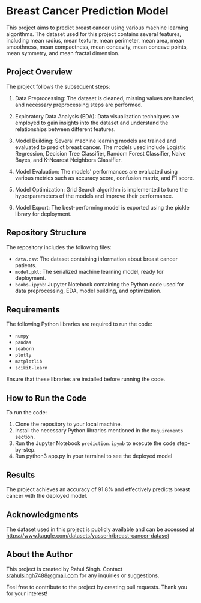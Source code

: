 # Breast Cancer Prediction Model

This project aims to predict breast cancer using various machine learning algorithms. The dataset used for this project contains several features, including mean radius, mean texture, mean perimeter, mean area, mean smoothness, mean compactness, mean concavity, mean concave points, mean symmetry, and mean fractal dimension.

## Project Overview

The project follows the subsequent steps:

1. Data Preprocessing: The dataset is cleaned, missing values are handled, and necessary preprocessing steps are performed.

2. Exploratory Data Analysis (EDA): Data visualization techniques are employed to gain insights into the dataset and understand the relationships between different features.

3. Model Building: Several machine learning models are trained and evaluated to predict breast cancer. The models used include Logistic Regression, Decision Tree Classifier, Random Forest Classifier, Naive Bayes, and K-Nearest Neighbors Classifier.

4. Model Evaluation: The models' performances are evaluated using various metrics such as accuracy score, confusion matrix, and F1 score.

5. Model Optimization: Grid Search algorithm is implemented to tune the hyperparameters of the models and improve their performance.

6. Model Export: The best-performing model is exported using the pickle library for deployment.

## Repository Structure

The repository includes the following files:

- `data.csv`: The dataset containing information about breast cancer patients.
- `model.pkl`: The serialized machine learning model, ready for deployment.
- `boobs.ipynb`: Jupyter Notebook containing the Python code used for data preprocessing, EDA, model building, and optimization.

## Requirements

The following Python libraries are required to run the code:

- `numpy`
- `pandas`
- `seaborn`
- `plotly`
- `matplotlib`
- `scikit-learn`

Ensure that these libraries are installed before running the code.

## How to Run the Code

To run the code:

1. Clone the repository to your local machine.
2. Install the necessary Python libraries mentioned in the `Requirements` section.
3. Run the Jupyter Notebook `prediction.ipynb` to execute the code step-by-step.
4. Run python3 app.py in your terminal to see the deployed model

## Results

The project achieves an accuracy of 91.8% and effectively predicts breast cancer with the deployed model.

## Acknowledgments

The dataset used in this project is publicly available and can be accessed at https://www.kaggle.com/datasets/yasserh/breast-cancer-dataset

## About the Author

This project is created by Rahul Singh. Contact srahulsingh7488@gmail.com for any inquiries or suggestions.

Feel free to contribute to the project by creating pull requests. Thank you for your interest!
